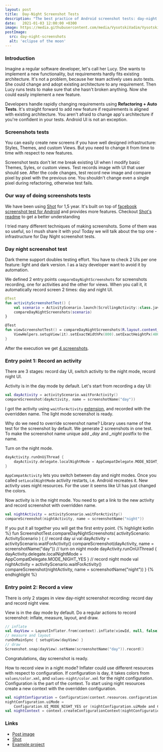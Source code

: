 ```yaml
---
layout: post
title:  Day-Night Screenshot Tests
description: "The best practice of Android screenshot tests: day-night screenshots"
date:   2021-01-03 12:00:00 +0300
image: https://media.githubusercontent.com/media/VysotskiVadim/VysotskiVadim.github.io/master/assets/day-night-screenshots.jpg
postImage:
  src: day-night-screenshots
  alt: 'eclipse of the moon'
---
```


### Introduction

Imagine a regular software developer, let's call her Lucy.
She wants to implement a new functionality, but requirements hardly fits existing architecture.
It's not a problem, because her team actively uses auto tests.
She could change and adopt existing architecture to any requirement.
Then Lucy runs tests to make sure that she hasn't broken anything.
Now she could easily implement a new feature.

Developers handle rapidly changing requirements using **Refactoring + Auto Tests**.
It's straight forward to add new feature if requirements is aligned with existing architecture.
You aren't afraid to change app's architecture if you're confident in your tests.
Android UI is not an exception.

### Screenshots tests

You can easily create new screens if you have well designed infrastructure: Styles, Themes, and custom Views.
But you need to change it from time to time with respect to new features.

Screenshot tests don't let me break existing UI when I modify basic Themes, Syles, or custom views.
Test records image with UI that user should see.
After the code changes, test record new image and compare pixel by pixel with the previous one.
You shouldn't change even a single pixel during refactoring, otherwise test fails.

### Our way of doing screenshots tests

We have been using [Shot](https://github.com/Karumi/Shot) for 1,5 year.
It's built on top of [facebook screenshot test for Android](https://github.com/facebook/screenshot-tests-for-android)
and provides more features.
Checkout [Shot's readme](https://github.com/Karumi/Shot/blob/master/README.md) to get a better understanding 

I tried many different techniques of making screenshots.
Some of them was so useful,
so I mush share it with you!
Today we will talk about the top one - infrastructure for Day Night screenshot tests.

### Day night screenshot test

Dark theme support doubles testing effort.
You have to check 2 UIs per one feature: light and dark version.
I as a lazy developer want to avoid it by automation.

We defined 2 entry points `compareDayNightScreenshots` for screenshots recording, one for activities and the other for views.
When you call it, it automatically record screen 2 times: day and night UI.
```kotlin
@Test
fun activityScreenshotTest() {
    val scenario = ActivityScenario.launch(ScrollingActivity::class.java)
    compareDayNightScreenshots(scenario)
}

@Test
fun viewScreenshotTest() = compareDayNightScreenshots(R.layout.content_scrolling) {
    ViewHelpers.setupView(it).setExactWidthPx(800).setExactHeightPx(4000).layout()
}
```
After the execution we get [4 screenshots](https://github.com/VysotskiVadim/screenshot-tests-best-practice/tree/master/app/screenshots/debug).

### Entry point 1: Record an activity

There are 3 stages: record day UI, switch activity to the night mode, record night UI.

Activity is in the day mode by default.
Let's start from recording a day UI:
```kotlin
val dayActivity = activityScenario.waitForActivity()
compareScreenshot(dayActivity, name = screenshotName("day"))
```
I got the activity using `waitForActivity` [extension](https://github.com/Karumi/Shot/blob/master/shot-android/src/main/java/com/karumi/shot/ActivityScenarioUtils.kt#L14), and recorded with the overridden name.
The light mode screenshot is ready.

Why do we need to override screenshot name?
Library uses name of the test for the screenshot by default.
We generate 2 screenshots in one test.
To make the screenshot name unique add *_day* and *_night* postfix to the name.

Turn on the night mode.
```kotlin
dayActivity.runOnUiThread {
    dayActivity.delegate.localNightMode = AppCompatDelegate.MODE_NIGHT_YES
}
```
`AppCompatActivity` lets you switch between day and night modes.
Once you called `setLocalNightMode` activity restarts, i.e. Android recreates it.
New activity uses night resources.
For the user it seems like UI has just changed the colors.

Now activity is in the night mode.
You need to get a link to the new activity and record screenshot with overridden name.
```kotlin
val nightActivity = activityScenario.waitForActivity()
compareScreenshot(nightActivity, name = screenshotName("night"))
```

If you put it all together you will get the first entry point.
{% highlight kotlin %}
fun <T : AppCompatActivity> ScreenshotTest.compareDayNightScreenshots(
    activityScenario: ActivityScenario<T>
) {
    // record day ui
    val dayActivity = activityScenario.waitForActivity()
    compareScreenshot(dayActivity, name = screenshotName("day"))
    // turn on night mode
    dayActivity.runOnUiThread {
        dayActivity.delegate.localNightMode = AppCompatDelegate.MODE_NIGHT_YES
    }
    // record night mode
    val nightActivity = activityScenario.waitForActivity()
    compareScreenshot(nightActivity, name = screenshotName("night"))
}
{% endhighlight %}

### Entry point 2: Record a view

There is only 2 stages in view day-night screenshot recording: record day and record night view.

View is in the day mode by default.
Do a regular actions to record screenshot: inflate, measure, layout, and draw.

```kotlin
// inflate
val dayView = LayoutInflater.from(context).inflate(viewId, null, false)
// measure and layout
runOnMainSync { setupView(dayView) }
// draw
Screenshot.snap(dayView).setName(screenshotName("day")).record()
```
Congratulations, day screenshot is ready.

How to record view in a night mode?
Inflater could use different resources with respect to configuration.
If configuration is day, it takes colors from `values/color.xml`,
and `values-night/color.xml` for the night configuration. 
Configuration is the part of the context.
To start using night resources create a new context with the overridden configuration.

```kotlin
val nightConfiguration = Configuration(context.resources.configuration)
nightConfiguration.uiMode =
    Configuration.UI_MODE_NIGHT_YES or (nightConfiguration.uiMode and Configuration.UI_MODE_NIGHT_MASK.inv())
val nightContext = context.createConfigurationContext(nightConfiguration)
```

### Links
* [Post image](https://flic.kr/p/qZYThs)
* [Shot](https://github.com/Karumi/Shot)
* [Example project](https://github.com/VysotskiVadim/screenshot-tests-best-practice)